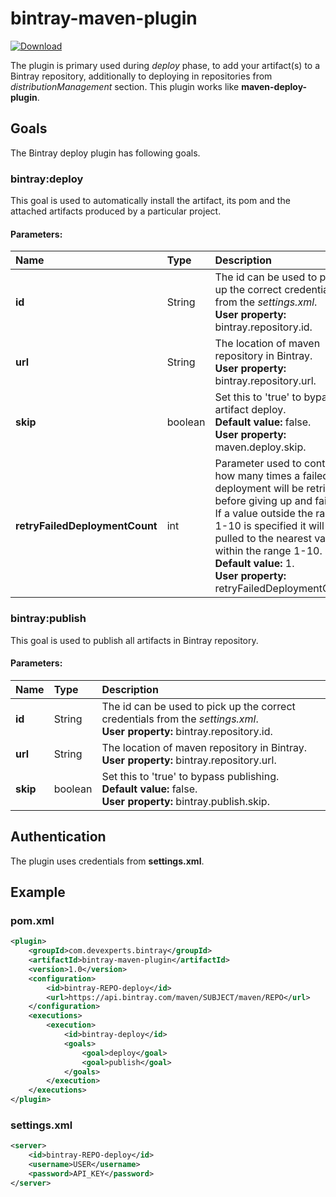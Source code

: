 bintray-maven-plugin
====================

[ ![Download](https://api.bintray.com/packages/devexperts/Maven/bintray-maven-plugin/images/download.svg) ](https://bintray.com/devexperts/Maven/bintray-maven-plugin/_latestVersion)

The plugin is primary used during *deploy* phase, to add your artifact(s) to a Bintray repository,
additionally to deploying in repositories from *distributionManagement* section.
This plugin works like **maven-deploy-plugin**.

Goals
-----
The Bintray deploy plugin has following goals.

### bintray:deploy ###
This goal is used to automatically install the artifact,
its pom and the attached artifacts produced by a particular project.

#### Parameters: #####

| Name                           | Type    | Description |
|:-------------------------------|:--------|:------------|
| **id**                         | String  | The id can be used to pick up the correct credentials from the *settings.xml*. <br> **User property:** bintray.repository.id.|
| **url**                        | String  | The location of maven repository in Bintray. <br> **User property:** bintray.repository.url. |
| **skip**                       | boolean | Set this to 'true' to bypass artifact deploy. <br> **Default value:** false. <br> **User property:** maven.deploy.skip. |
| **retryFailedDeploymentCount** | int     | Parameter used to control how many times a failed deployment will be retried before giving up and failing. If a value outside the range 1-10 is specified it will be pulled to the nearest value within the range 1-10. <br> **Default value:** 1. <br> **User property:** retryFailedDeploymentCount. |

### bintray:publish ###
This goal is used to publish all artifacts in Bintray repository.

#### Parameters: #####

| Name                           | Type    | Description |
|:-------------------------------|:--------|:------------|
| **id**                         | String  | The id can be used to pick up the correct credentials from the *settings.xml*. <br> **User property:** bintray.repository.id.|
| **url**                        | String  | The location of maven repository in Bintray. <br> **User property:** bintray.repository.url. |
| **skip**                       | boolean | Set this to 'true' to bypass publishing. <br> **Default value:** false. <br> **User property:** bintray.publish.skip. |

Authentication
--------------
The plugin uses credentials from **settings.xml**.

Example
-------

### pom.xml ###

```xml
<plugin>
    <groupId>com.devexperts.bintray</groupId>
    <artifactId>bintray-maven-plugin</artifactId>
    <version>1.0</version>
    <configuration>
        <id>bintray-REPO-deploy</id>
        <url>https://api.bintray.com/maven/SUBJECT/maven/REPO</url>
    </configuration>
    <executions>
        <execution>
            <id>bintray-deploy</id>
            <goals>
                <goal>deploy</goal>
                <goal>publish</goal>
            </goals>
        </execution>
    </executions>
</plugin>
```

### settings.xml ###

```xml
<server>
    <id>bintray-REPO-deploy</id>
    <username>USER</username>
    <password>API_KEY</password>
</server>
```
